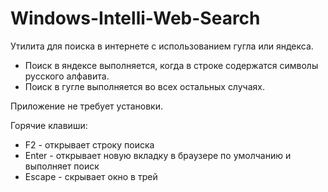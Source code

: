 # Windows-Intelli-Web-Search

Утилита для поиска в интернете с использованием гугла или яндекса.
- Поиск в яндексе выполняется, когда в строке содержатся символы русского алфавита.
- Поиск в гугле выполняется во всех остальных случаях.


Приложение не требует установки. 


Горячие клавиши:
- F2 - открывает строку поиска
- Enter - открывает новую вкладку в браузере по умолчанию и выполняет поиск  
- Escape - скрывает окно в трей

